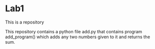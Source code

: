 # Lab1
This is a repository

This repository contains a python file add.py that contains program add_program() which adds any two numbers given to it and returns the sum. 

